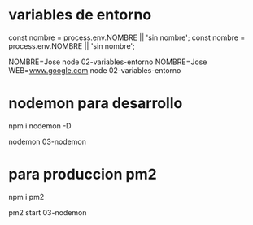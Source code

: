 # variables de entorno
const nombre = process.env.NOMBRE || 'sin nombre';
const nombre = process.env.NOMBRE || 'sin nombre';

NOMBRE=Jose node 02-variables-entorno
NOMBRE=Jose WEB=www.google.com node 02-variables-entorno

# nodemon para desarrollo
npm i nodemon -D

nodemon 03-nodemon

# para produccion pm2
npm i pm2

pm2 start 03-nodemon

